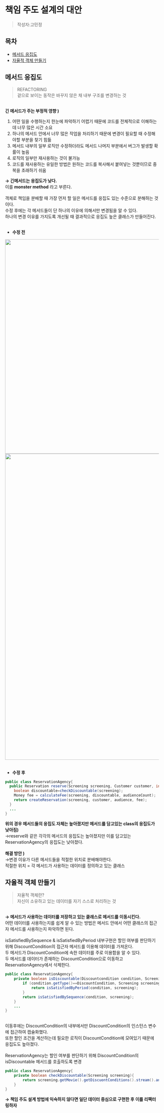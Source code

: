 # 책임 주도 설계의 대안
> 작성자:고민정

## 목차
- [메서드 응집도](#메서드-응집도)
- [자율적 객체 만들기](#자율적-객체-만들기)

## 메서드 응집도
>REFACTORING <br> 
겉으로 보이는 동작은 바꾸지 않은 채 내부 구조를 변경하는 것

<br>**긴 메서드가 주는 부정적 영향 )**
1. 어떤 일을 수행하는지 한눈에 파악하기 어렵기 때문에 코드를 전체적으로 이해하는 데 너무 많은 시간 소요
2. 하나의 메서드 안에서 너무 많은 작업을 처리하기 때문에 변경이 필요할 때 수정해야할 부분을 찾기 힘듦
3. 메서드 내부의 일부 로직만 수정하더라도 메서드 나머지 부분에서 버그가 발생할 확률이 높음
4. 로직의 일부만 재사용하는 것이 불가능
5. 코드를 재사용하는 유일한 방법은 원하는 코드를 복사해서 붙여넣는 것뿐이므로 중복을 초래하기 쉬움

**→ 긴메서드는 응집도가 낮다.**
<br>이를 **monster method** 라고 부른다.
<br>
<br>객체로 책임을 분배할 때 가장 먼저 할 일은 메서드를 응집도 있는 수준으로 분해하는 것이다.<br>
수정 후에는 각 메서드들이 단 하나의 이유에 의해서만 변경됨을 알 수 있다.<br>
하나의 변경 이유를 가지도록 개선될 때 결과적으로 응집도 높은 클래스가 만들어진다. <br><br>
* **수정 전** <br>
<img src="https://github.com/luke0408/study_for_object/assets/112948730/ebb191a8-26b0-4f36-985d-648b93cb6763" style="width:700px; height:700px;"/>
<img src="https://github.com/luke0408/study_for_object/assets/112948730/b2ff9137-fe95-4b82-80a9-2bed87806b9f" style="width:700px; height:1000px;"/><br><br>

* **수정 후**

```java
public class ReservationAgency{
  public Reservation reserve(Screening screening, Customer customer, int audienceCount){
    boolean discountable=checkDiscountable(screening);
    Money fee = calculateFee(screening, discountable, audienceCount);
    return createReservation(screening, customer, audience, fee);
  }
  ...
}
```

**위의 경우 메서드들의 응집도 자체는 높아졌지만 메서드를 담고있는 class의 응집도가 낮아짐)** <br>
→reserve와 같은 각각의 메서드의 응집도는 높아졌지만 이를 담고있는 ReservationAgency의 응집도는 낮아졌다.<br><br>
**해결 방안 )** <br>
→변경 이유가 다른 메서드들을 적절한 위치로 분배해야한다. <br>
적절한 위치 = 각 메서드가 사용하는 데이터를 정의하고 있는 클래스<br>

## 자율적 객체 만들기
> 자율적 객체란? <br>자신이 소유하고 있는 데이터를 자기 스스로 처리하는 것

<br>**→ 메서드가 사용하는 데이터를 저장하고 있는 클래스로 메서드를 이동시킨다.**
<br>어떤 데이터를 사용하는지를 쉽게 알 수 있는 방법은 메서드 안에서 어떤 클래스의 접근자 메서드를 사용하는지 파악하면 된다.<br>
<br>isSatisfiedBySequence & isSatisfiedByPeriod 내부구현은 할인 여부를 판단하기 위해 DiscountCondition의 접근자 메서드를 이용해 데이터를 가져온다. <br>
두 메서드가 DiscountCondition에 속한 데이터를 주로 이용함을 알 수 있다.<br>
두 메서드를 데이터가 존재하는 DiscountCondition으로 이동하고 ReservationAgency에서 삭제한다.
```java
public class ReservationAgency{
    private boolean isDiscountable(Discountcondition condition, Screening screening){
        if (condition.getType()==DiscountCondition, Screening screening){
            return isSatisfiedByPeriod(condition, screening);
        }
        return isSatisfiedBySequence(condition, screening);
    }
    ...
}
```
<br>이동후에는 DiscountCondition의 내부에서만 DiscountCondition의 인스턴스 변수에 접근하여 캡슐화했다. <br>
또한 할인 조건을 계산하는데 필요한 로직이 DiscountCondition에 모여있기 때문에 응집도도 높아졌다.<br>
<br>ReservationAgency는 할인 여부를 판단하기 위해 DiscountCondition의 isDiscountable 메서드를 호출하도록 변경
```java
public class ReservationAgency{
    private boolean checkDiscountable(Screening screening){
        return screening.getMovie().getDiscuontConditions().stream().anyMatch(condition->condition.isDiscountable(screening));
    }
}
```
**→ 책임 주도 설계 방법에 익숙하지 않다면 일단 데이터 중심으로 구현한 후 이를 리팩터링하자**
